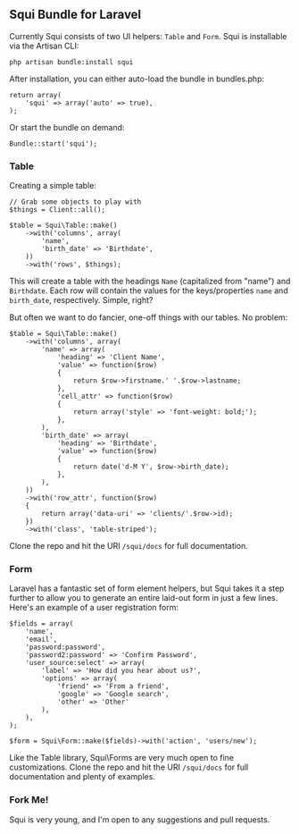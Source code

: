 ## Squi Bundle for Laravel

Currently Squi consists of two UI helpers: `Table` and `Form`. 
Squi is installable via the Artisan CLI:

	php artisan bundle:install squi

After installation, you can either auto-load the bundle in bundles.php:

	return array(
		'squi' => array('auto' => true),
	);

Or start the bundle on demand:

	Bundle::start('squi');


### Table

Creating a simple table:

	// Grab some objects to play with
	$things = Client::all();

	$table = Squi\Table::make()
		->with('columns', array(
			'name',
			'birth_date' => 'Birthdate',
		))
		->with('rows', $things);

This will create a table with the headings `Name` (capitalized from "name") and `Birthdate`. Each row will contain the values for the keys/properties `name` and `birth_date`, respectively. Simple, right?

But often we want to do fancier, one-off things with our tables. No problem:

	$table = Squi\Table::make()
		->with('columns', array(
			'name' => array(
				'heading' => 'Client Name',
				'value' => function($row)
				{
					return $row->firstname.' '.$row->lastname;
				},
				'cell_attr' => function($row)
				{
					return array('style' => 'font-weight: bold;');
				},
			),
			'birth_date' => array(
				'heading' => 'Birthdate',
				'value' => function($row)
				{
					return date('d-M Y', $row->birth_date);
				},
			),
		))
		->with('row_attr', function($row)
		{
			return array('data-uri' => 'clients/'.$row->id);
		})
		->with('class', 'table-striped');

Clone the repo and hit the URI `/squi/docs` for full documentation.

### Form

Laravel has a fantastic set of form element helpers, but Squi takes it a step further to allow you to generate an entire laid-out form in just a few lines. Here's an example of a user registration form:

	$fields = array(
		'name',
		'email',
		'password:password',
		'password2:password' => 'Confirm Password',
		'user_source:select' => array(
			'label' => 'How did you hear about us?',
			'options' => array(
				'friend' => 'From a friend',
				'google' => 'Google search',
				'other' => 'Other'
			),
		),
	);

	$form = Squi\Form::make($fields)->with('action', 'users/new');

Like the Table library, Squi\Forms are very much open to fine customizations. Clone the repo and hit the URI `/squi/docs` for full documentation and plenty of examples.

### Fork Me!

Squi is very young, and I'm open to any suggestions and pull requests.
